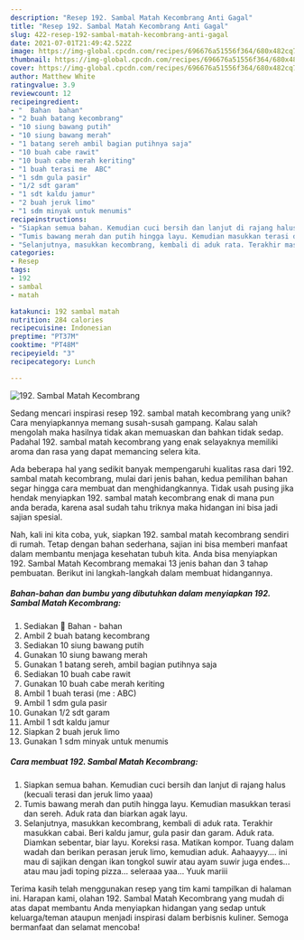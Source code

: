 ```yaml
---
description: "Resep 192. Sambal Matah Kecombrang Anti Gagal"
title: "Resep 192. Sambal Matah Kecombrang Anti Gagal"
slug: 422-resep-192-sambal-matah-kecombrang-anti-gagal
date: 2021-07-01T21:49:42.522Z
image: https://img-global.cpcdn.com/recipes/696676a51556f364/680x482cq70/192-sambal-matah-kecombrang-foto-resep-utama.jpg
thumbnail: https://img-global.cpcdn.com/recipes/696676a51556f364/680x482cq70/192-sambal-matah-kecombrang-foto-resep-utama.jpg
cover: https://img-global.cpcdn.com/recipes/696676a51556f364/680x482cq70/192-sambal-matah-kecombrang-foto-resep-utama.jpg
author: Matthew White
ratingvalue: 3.9
reviewcount: 12
recipeingredient:
- "  Bahan  bahan"
- "2 buah batang kecombrang"
- "10 siung bawang putih"
- "10 siung bawang merah"
- "1 batang sereh ambil bagian putihnya saja"
- "10 buah cabe rawit"
- "10 buah cabe merah keriting"
- "1 buah terasi me  ABC"
- "1 sdm gula pasir"
- "1/2 sdt garam"
- "1 sdt kaldu jamur"
- "2 buah jeruk limo"
- "1 sdm minyak untuk menumis"
recipeinstructions:
- "Siapkan semua bahan. Kemudian cuci bersih dan lanjut di rajang halus (kecuali terasi dan jeruk limo yaaa)"
- "Tumis bawang merah dan putih hingga layu. Kemudian masukkan terasi dan sereh. Aduk rata dan biarkan agak layu."
- "Selanjutnya, masukkan kecombrang, kembali di aduk rata. Terakhir masukkan cabai. Beri kaldu jamur, gula pasir dan garam. Aduk rata. Diamkan sebentar, biar layu. Koreksi rasa. Matikan kompor. Tuang dalam wadah dan berikan perasan jeruk limo, kemudian aduk. Aahaayyy.... ini mau di sajikan dengan ikan tongkol suwir atau ayam suwir juga endes... atau mau jadi toping pizza... seleraaa yaa... Yuuk mariii"
categories:
- Resep
tags:
- 192
- sambal
- matah

katakunci: 192 sambal matah 
nutrition: 284 calories
recipecuisine: Indonesian
preptime: "PT37M"
cooktime: "PT48M"
recipeyield: "3"
recipecategory: Lunch

---
```



![192. Sambal Matah Kecombrang](https://img-global.cpcdn.com/recipes/696676a51556f364/680x482cq70/192-sambal-matah-kecombrang-foto-resep-utama.jpg)

Sedang mencari inspirasi resep 192. sambal matah kecombrang yang unik? Cara menyiapkannya memang susah-susah gampang. Kalau salah mengolah maka hasilnya tidak akan memuaskan dan bahkan tidak sedap. Padahal 192. sambal matah kecombrang yang enak selayaknya memiliki aroma dan rasa yang dapat memancing selera kita.



Ada beberapa hal yang sedikit banyak mempengaruhi kualitas rasa dari 192. sambal matah kecombrang, mulai dari jenis bahan, kedua pemilihan bahan segar hingga cara membuat dan menghidangkannya. Tidak usah pusing jika hendak menyiapkan 192. sambal matah kecombrang enak di mana pun anda berada, karena asal sudah tahu triknya maka hidangan ini bisa jadi sajian spesial.


Nah, kali ini kita coba, yuk, siapkan 192. sambal matah kecombrang sendiri di rumah. Tetap dengan bahan sederhana, sajian ini bisa memberi manfaat dalam membantu menjaga kesehatan tubuh kita. Anda bisa menyiapkan 192. Sambal Matah Kecombrang memakai 13 jenis bahan dan 3 tahap pembuatan. Berikut ini langkah-langkah dalam membuat hidangannya.

<!--inarticleads1-->

##### Bahan-bahan dan bumbu yang dibutuhkan dalam menyiapkan 192. Sambal Matah Kecombrang:

1. Sediakan  🌸 Bahan - bahan
1. Ambil 2 buah batang kecombrang
1. Sediakan 10 siung bawang putih
1. Gunakan 10 siung bawang merah
1. Gunakan 1 batang sereh, ambil bagian putihnya saja
1. Sediakan 10 buah cabe rawit
1. Gunakan 10 buah cabe merah keriting
1. Ambil 1 buah terasi (me : ABC)
1. Ambil 1 sdm gula pasir
1. Gunakan 1/2 sdt garam
1. Ambil 1 sdt kaldu jamur
1. Siapkan 2 buah jeruk limo
1. Gunakan 1 sdm minyak untuk menumis




<!--inarticleads2-->

##### Cara membuat 192. Sambal Matah Kecombrang:

1. Siapkan semua bahan. Kemudian cuci bersih dan lanjut di rajang halus (kecuali terasi dan jeruk limo yaaa)
1. Tumis bawang merah dan putih hingga layu. Kemudian masukkan terasi dan sereh. Aduk rata dan biarkan agak layu.
1. Selanjutnya, masukkan kecombrang, kembali di aduk rata. Terakhir masukkan cabai. Beri kaldu jamur, gula pasir dan garam. Aduk rata. Diamkan sebentar, biar layu. Koreksi rasa. Matikan kompor. Tuang dalam wadah dan berikan perasan jeruk limo, kemudian aduk. Aahaayyy.... ini mau di sajikan dengan ikan tongkol suwir atau ayam suwir juga endes... atau mau jadi toping pizza... seleraaa yaa... Yuuk mariii




Terima kasih telah menggunakan resep yang tim kami tampilkan di halaman ini. Harapan kami, olahan 192. Sambal Matah Kecombrang yang mudah di atas dapat membantu Anda menyiapkan hidangan yang sedap untuk keluarga/teman ataupun menjadi inspirasi dalam berbisnis kuliner. Semoga bermanfaat dan selamat mencoba!
